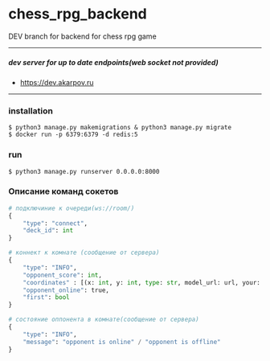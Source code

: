 # chess_rpg_backend
DEV branch for backend for chess rpg game
<hr>

##### dev server for up to date endpoints(web socket not provided)

- https://dev.akarpov.ru

<hr>

### installation
```shell
$ python3 manage.py makemigrations & python3 manage.py migrate
$ docker run -p 6379:6379 -d redis:5
```

### run
```shell
$ python3 manage.py runserver 0.0.0.0:8000  
```

### Описание команд сокетов
```python
# подключиние к очереди(ws://room/)  
{
    "type": "connect",
    "deck_id": int
}

# коннект к комнате (сообщение от сервера)
{
    "type": "INFO",
    "opponent_score": int,
    "coordinates" : [(x: int, y: int, type: str, model_url: url, your: bool), ...],
    "opponent_online": true,
    "first": bool
}

# состояние оппонента в комнате(сообщение от сервера)
{
    "type": "INFO",
    "message": "opponent is online" / "opponent is offline"
}
```
